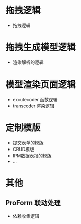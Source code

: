 # 拖拽逻辑

- 拖拽逻辑

# 拖拽生成模型逻辑

- 渲染解析的逻辑

# 模型渲染页面逻辑

- excutecoder 函数逻辑
- transcoder 渲染逻辑

# 定制模版

- 提交表单的模版
- CRUD模版
- IPM数据表报的模版
- ...

# 其他

## ProForm 联动处理

- 依赖收集逻辑